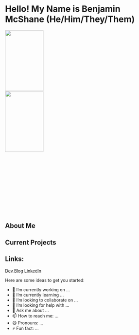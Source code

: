 # **Hello! My Name is Benjamin McShane (He/Him/They/Them)**
<img align="center" width="50%" height="200vh" margin_left="25%" src="https://github-readme-stats.vercel.app/api?username=BMMcShane&show_icons=true&theme=dracula"/>
<br/>
<img align="center" width="50%" height="200vh" margin_left="25%" src="https://github-readme-stats.vercel.app/api/top-langs/?username=BMMcShane&layout=compact&theme=dracula"/>

<br/><br/><br/><br/><br/><br/><br/><br/><br/><br/><br/>


## About Me

## Current Projects

## Links:

[Dev Blog](https://dev.to/bmmcshane)
[LinkedIn](https://www.linkedin.com/in/benjamin-mcshane/)






Here are some ideas to get you started:

- 🔭 I’m currently working on ...
- 🌱 I’m currently learning ...
- 👯 I’m looking to collaborate on ...
- 🤔 I’m looking for help with ...
- 💬 Ask me about ...
- 📫 How to reach me: ...
- 😄 Pronouns: ...
- ⚡ Fun fact: ...

